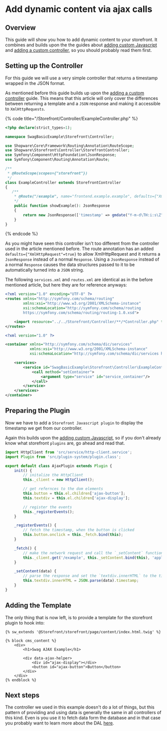 # Add dynamic content via ajax calls

## Overview

This guide will show you how to add dynamic content to your storefront.
It combines and builds upon the the guides about [adding custom Javascript](./add-custom-javascript.md) and [adding a custom controller](./add-custom-controller.md), so you should probably read them first.

## Setting up the Controller

For this guide we will use a very simple controller that returns a timestamp wrapped in the JSON format.

As mentioned before this guide builds up upon the [adding a custom controller](./add-custom-controller.md) guide.
This means that this article will only cover the differences between returning a template and a `JSON` response and making it accessible to `XmlHttpRequests`.

{% code title="<plugin base>/Storefront/Controller/ExampleController.php" %}
```php
<?php declare(strict_types=1);

namespace SwagBasicExample\Storefront\Controller;

use Shopware\Core\Framework\Routing\Annotation\RouteScope;
use Shopware\Storefront\Controller\StorefrontController;
use Symfony\Component\HttpFoundation\JsonResponse;
use Symfony\Component\Routing\Annotation\Route;

/**
 * @RouteScope(scopes={"storefront"})
 */
class ExampleController extends StorefrontController
{
   /**
    * @Route("/example", name="frontend.example.example", defaults={"XmlHttpRequest"=true}, methods={"GET"})
    */
    public function showExample(): JsonResponse
    {
        return new JsonResponse(['timestamp' => gmdate("Y-m-d\TH:i:s\Z")]);
    }
}
```
{% endcode %}

As you might have seen this controller isn't too different from the controller used in the article mentioned before.
The route annotation has an added `defaults={"XmlHttpRequest"=true}` to allow XmlHttpRequest and it returns a `JsonResponse` instead of a normal `Response`.
Using a `JsonResponse` instead of a normal `Response` causes the data structures passed to it to be automatically turned into a `JSON` string.

The following `services.xml` and `routes.xml` are identical as in the before mentioned article, but here they are for reference anyways:

```xml
<?xml version="1.0" encoding="UTF-8" ?>
<routes xmlns="http://symfony.com/schema/routing"
        xmlns:xsi="http://www.w3.org/2001/XMLSchema-instance"
        xsi:schemaLocation="http://symfony.com/schema/routing
        https://symfony.com/schema/routing/routing-1.0.xsd">

    <import resource="../../Storefront/Controller/**/*Controller.php" type="annotation" />
</routes>
```

```xml
<?xml version="1.0" ?>

<container xmlns="http://symfony.com/schema/dic/services" 
           xmlns:xsi="http://www.w3.org/2001/XMLSchema-instance"
           xsi:schemaLocation="http://symfony.com/schema/dic/services http://symfony.com/schema/dic/services/services-1.0.xsd">

    <services>
        <service id="SwagBasicExample\Storefront\Controller\ExampleController" public="true">
            <call method="setContainer">
                <argument type="service" id="service_container"/>
            </call>
        </service>
    </services>
</container>
```

## Preparing the Plugin

Now we have to add a `Storefront Javascript plugin` to display the timestamp we get from our controller.

Again this builds upon the [adding custom Javascript](./add-custom-javascript.md),
so if you don't already know what storefront `plugins` are, go ahead and read that.

```javascript
import HttpClient from 'src/service/http-client.service';
import Plugin from 'src/plugin-system/plugin.class';

export default class AjaxPlugin extends Plugin {
    init() {
        // initalize the HttpClient
        this._client = new HttpClient();

        // get refernces to the dom elements
        this.button = this.el.children['ajax-button'];
        this.textdiv = this.el.children['ajax-display'];

        // register the events
        this._registerEvents();
    }

    _registerEvents() {
        // fetch the timestamp, when the button is clicked
        this.button.onclick = this._fetch.bind(this);
    }

    _fetch() {
        // make the network request and call the `_setContent` function as a callback
        this._client.get('/example', this._setContent.bind(this), 'application/json', true)
    }

    _setContent(data) {
        // parse the response and set the `textdiv.innerHTML` to the timestamp
        this.textdiv.innerHTML = JSON.parse(data).timestamp;
    }
}
```

## Adding the Template

The only thing that is now left, is to provide a template for the storefront plugin to hook into:

```twig
{% sw_extends '@Storefront/storefront/page/content/index.html.twig' %}

{% block cms_content %}
	<div>
		<h1>Swag AJAX Example</h1>

		<div data-ajax-helper>
			<div id="ajax-display"></div>
			<button id="ajax-button">Button</button>
		</div>
	</div>
{% endblock %}
```

## Next steps

The controller we used in this example doesn't do a lot of things, but this pattern of providing and using data is generally the same in all controllers of this kind.
Even is you use it to fetch data form the database and in that case you probably want to learn more about the DAL [here](../../../../concepts/framework/data-abstraction-layer.md).
